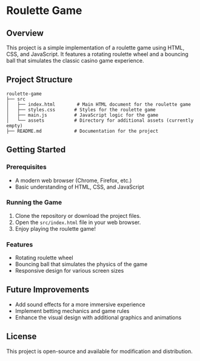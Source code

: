 # Roulette Game

## Overview
This project is a simple implementation of a roulette game using HTML, CSS, and JavaScript. It features a rotating roulette wheel and a bouncing ball that simulates the classic casino game experience.

## Project Structure
```
roulette-game
├── src
│   ├── index.html        # Main HTML document for the roulette game
│   ├── styles.css       # Styles for the roulette game
│   ├── main.js          # JavaScript logic for the game
│   └── assets           # Directory for additional assets (currently empty)
├── README.md            # Documentation for the project
```

## Getting Started

### Prerequisites
- A modern web browser (Chrome, Firefox, etc.)
- Basic understanding of HTML, CSS, and JavaScript

### Running the Game
1. Clone the repository or download the project files.
2. Open the `src/index.html` file in your web browser.
3. Enjoy playing the roulette game!

### Features
- Rotating roulette wheel
- Bouncing ball that simulates the physics of the game
- Responsive design for various screen sizes

## Future Improvements
- Add sound effects for a more immersive experience
- Implement betting mechanics and game rules
- Enhance the visual design with additional graphics and animations

## License
This project is open-source and available for modification and distribution.